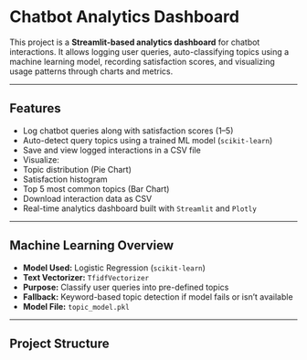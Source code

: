 # Chatbot Analytics Dashboard

This project is a **Streamlit-based analytics dashboard** for chatbot interactions. It allows logging user queries, auto-classifying topics using a machine learning model, recording satisfaction scores, and visualizing usage patterns through charts and metrics.

---

## Features

-  Log chatbot queries along with satisfaction scores (1–5)
-  Auto-detect query topics using a trained ML model (`scikit-learn`)
-  Save and view logged interactions in a CSV file
-  Visualize:
  - Topic distribution (Pie Chart)
  - Satisfaction histogram
  - Top 5 most common topics (Bar Chart)
-  Download interaction data as CSV
-  Real-time analytics dashboard built with `Streamlit` and `Plotly`

---

## Machine Learning Overview

- **Model Used:** Logistic Regression (`scikit-learn`)
- **Text Vectorizer:** `TfidfVectorizer`
- **Purpose:** Classify user queries into pre-defined topics
- **Fallback:** Keyword-based topic detection if model fails or isn’t available
- **Model File:** `topic_model.pkl`

---

## Project Structure

